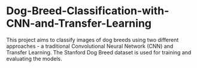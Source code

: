# Dog-Breed-Classification-with-CNN-and-Transfer-Learning
This project aims to classify images of dog breeds using two different approaches - a traditional Convolutional Neural Network (CNN) and Transfer Learning. The Stanford Dog Breed dataset is used for training and evaluating the models.
